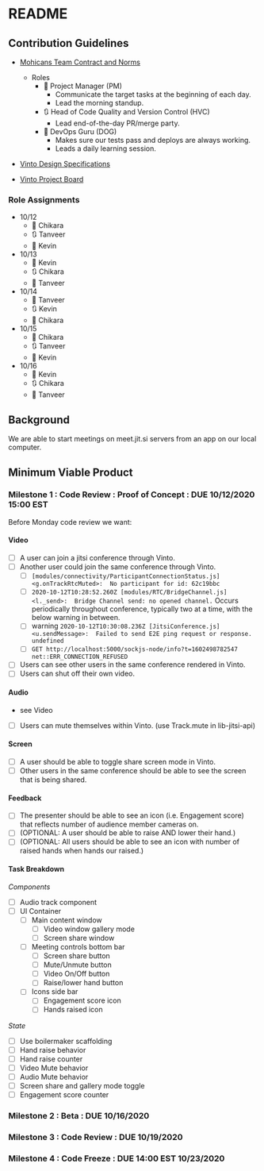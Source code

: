# README 

## Contribution Guidelines

- [Mohicans Team Contract and Norms](https://docs.google.com/document/d/1aHNAhwWkPEynwzW29mGgXruK7I7cTa0y4Q_sDHNT3Wk/edit?usp=sharing)
  - Roles
    - 📅 Project Manager (PM)
      - Communicate the target tasks at the beginning of each day.
      - Lead the morning standup.
    - 🔃 Head of Code Quality and Version Control (HVC)
      - Lead end-of-the-day PR/merge party.
    - 📲 DevOps Guru (DOG)
      - Makes sure our tests pass and deploys are always working.
      - Leads a daily learning session.

- [Vinto Design Specifications](https://docs.google.com/document/d/10Fm_WHXpDYoZezVVbXlR9CZoDP--0YnIRoQh3BCuYdg/edit?usp=sharing)
- [Vinto Project Board](https://github.com/orgs/mohicans-pop-2008/projects/1)

### Role Assignments

- 10/12
  - 📅 Chikara
  - 🔃 Tanveer
  - 📲 Kevin
- 10/13
  - 📅 Kevin
  - 🔃 Chikara
  - 📲 Tanveer
- 10/14
  - 📅 Tanveer
  - 🔃 Kevin
  - 📲 Chikara
- 10/15
  - 📅 Chikara
  - 🔃 Tanveer
  - 📲 Kevin
- 10/16
  - 📅 Kevin
  - 🔃 Chikara
  - 📲 Tanveer

## Background

We are able to start meetings on meet.jit.si servers from an app on our local computer.

## Minimum Viable Product

### Milestone 1 : Code Review : Proof of Concept : DUE 10/12/2020 15:00 EST

Before Monday code review we want:

#### Video
- [ ] A user can join a jitsi conference through Vinto.
- [ ] Another user could join the same conference through Vinto.
  - [ ] `[modules/connectivity/ParticipantConnectionStatus.js] <g.onTrackRtcMuted>:  No participant for id: 62c19bbc`
  - [ ] `2020-10-12T10:28:52.260Z [modules/RTC/BridgeChannel.js] <l._send>:  Bridge Channel send: no opened channel.` Occurs periodically throughout conference, typically two at a time, with the below warning in between.
  - [ ] warning `2020-10-12T10:30:08.236Z [JitsiConference.js] <u.sendMessage>:  Failed to send E2E ping request or response. undefined`
  - [ ] `GET http://localhost:5000/sockjs-node/info?t=1602498782547 net::ERR_CONNECTION_REFUSED`
- [ ] Users can see other users in the same conference rendered in Vinto.
- [ ] Users can shut off their own video.

#### Audio
- see Video
- [ ] Users can mute themselves within Vinto. (use Track.mute in lib-jitsi-api)

#### Screen
- [ ] A user should be able to toggle share screen mode in Vinto.
- [ ] Other users in the same conference should be able to see the screen that is being shared.

#### Feedback
- [ ] The presenter should be able to see an icon (i.e. Engagement score) that reflects number of audience member cameras on.
- [ ] (OPTIONAL: A user should be able to raise AND lower their hand.)
- [ ] (OPTIONAL: All users should be able to see an icon with number of raised hands when hands our raised.)

#### Task Breakdown

*Components*

- [ ] Audio track component
- [ ] UI Container
  - [ ] Main content window
    - [ ] Video window gallery mode
    - [ ] Screen share window
  - [ ] Meeting controls bottom bar
    - [ ] Screen share button
    - [ ] Mute/Unmute button
    - [ ] Video On/Off button
    - [ ] Raise/lower hand button
  - [ ] Icons side bar
    - [ ] Engagement score icon
    - [ ] Hands raised icon

*State*

- [ ] Use boilermaker scaffolding
- [ ] Hand raise behavior
- [ ] Hand raise counter
- [ ] Video Mute behavior
- [ ] Audio Mute behavior
- [ ] Screen share and gallery mode toggle
- [ ] Engagement score counter

### Milestone 2 : Beta : DUE 10/16/2020

### Milestone 3 : Code Review : DUE 10/19/2020

### Milestone 4 : Code Freeze : DUE 14:00 EST 10/23/2020

